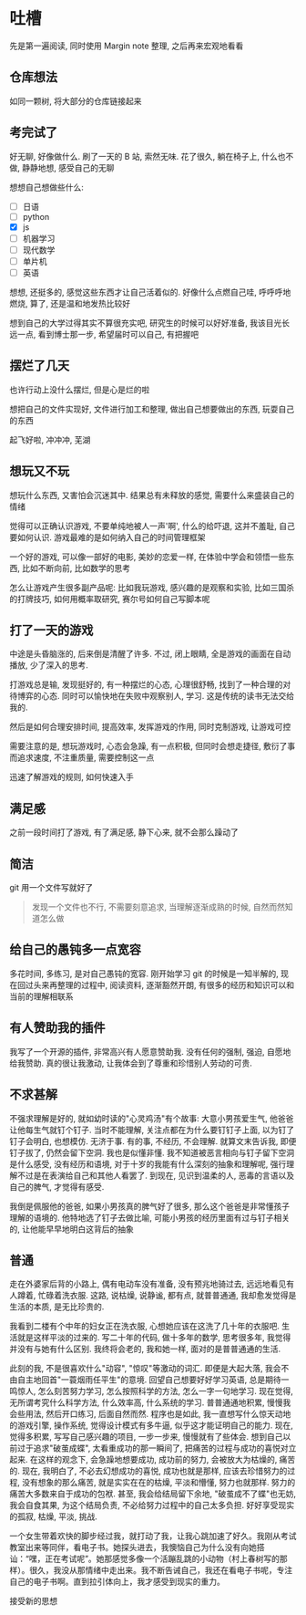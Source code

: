 # 吐槽

先是第一遍阅读, 同时使用 Margin note 整理, 之后再来宏观地看看

## 仓库想法

如同一颗树, 将大部分的仓库链接起来

## 考完试了

好无聊, 好像做什么. 刷了一天的 B 站, 索然无味. 花了很久, 躺在椅子上, 什么也不做, 静静地想, 感受自己的无聊

想想自己想做些什么:

- [ ] 日语
- [ ] python
- [x] js
- [ ] 机器学习
- [ ] 现代数学
- [ ] 单片机
- [ ] 英语

想想, 还挺多的, 感觉这些东西才让自己活着似的. 好像什么点燃自己哇, 呼呼呼地燃烧, 算了, 还是温和地发热比较好

想到自己的大学过得其实不算很充实吧, 研究生的时候可以好好准备, 我该目光长远一点, 看到博士那一步, 希望届时可以自己, 有把握吧

## 摆烂了几天

也许行动上没什么摆烂, 但是心是烂的啦

想把自己的文件实现好, 文件进行加工和整理, 做出自己想要做出的东西, 玩耍自己的东西

起飞好啦, 冲冲冲, 芜湖

## 想玩又不玩

想玩什么东西, 又害怕会沉迷其中. 结果总有未释放的感觉, 需要什么来盛装自己的情绪

觉得可以正确认识游戏, 不要单纯地被人一声'啊', 什么的给吓退, 这并不羞耻, 自己要如何认识. 游戏最难的是如何纳入自己的时间管理框架

一个好的游戏, 可以像一部好的电影, 美妙的恋爱一样, 在体验中学会和领悟一些东西, 比如不断向前, 比如数学的思考

怎么让游戏产生很多副产品呢: 比如我玩游戏, 感兴趣的是观察和实验, 比如三国杀的打牌技巧, 如何用概率取研究, 赛尔号如何自己写脚本呢

## 打了一天的游戏

中途是头昏脑涨的, 后来倒是清醒了许多. 不过, 闭上眼睛, 全是游戏的画面在自动播放, 少了深入的思考.

打游戏总是输, 发现挺好的, 有一种摆烂的心态, 心理很舒畅, 找到了一种合理的对待博弈的心态. 同时可以愉快地在失败中观察别人, 学习. 这是传统的读书无法交给我的.

然后是如何合理安排时间, 提高效率, 发挥游戏的作用, 同时克制游戏, 让游戏可控

需要注意的是, 想玩游戏时, 心态会急躁, 有一点积极, 但同时会想走捷径, 敷衍了事而追求速度, 不注重质量, 需要控制这一点

迅速了解游戏的规则, 如何快速入手

## 满足感

之前一段时间打了游戏, 有了满足感, 静下心来, 就不会那么躁动了

## 简洁

git 用一个文件写就好了

> 发现一个文件也不行, 不需要刻意追求, 当理解逐渐成熟的时候, 自然而然知道怎么做

## 给自己的愚钝多一点宽容

多花时间, 多练习, 是对自己愚钝的宽容. 刚开始学习 git 的时候是一知半解的, 现在回过头来再整理的过程中, 阅读资料, 逐渐豁然开朗, 有很多的经历和知识可以和当前的理解相联系

## 有人赞助我的插件

我写了一个开源的插件, 非常高兴有人愿意赞助我. 没有任何的强制, 强迫, 自愿地给我赞助. 真的很让我激动, 让我体会到了尊重和珍惜别人劳动的可贵.

## 不求甚解

不强求理解是好的, 就如幼时读的"心灵鸡汤"有个故事: 大意小男孩爱生气, 他爸爸让他每生气就钉个钉子. 当时不能理解, 关注点都在为什么要钉钉子上面, 以为钉了钉子会明白, 也想模仿. 无济于事. 有的事, 不经历, 不会理解. 就算文末告诉我, 即便钉子拔了, 仍然会留下空洞. 我也是似懂非懂. 我不知道被恶言相向与钉子留下空洞是什么感受, 没有经历和语境, 对于十岁的我能有什么深刻的抽象和理解呢, 强行理解不过是在表演给自己和其他人看罢了. 到现在, 见识到温柔的人, 恶毒的言语以及自己的脾气, 才觉得有感受.

我倒是佩服他的爸爸, 如果小男孩真的脾气好了很多, 那么这个爸爸是非常懂孩子理解的语境的. 他特地选了钉子去做比喻, 可能小男孩的经历里面有过与钉子相关的, 让他能早早地明白这背后的抽象

## 普通

走在外婆家后背的小路上, 偶有电动车没有准备, 没有预兆地骑过去, 远远地看见有人蹲着, 忙碌着洗衣服. 这路, 说枯燥, 说静谧, 都有点, 就普普通通, 我却愈发觉得是生活的本质, 是无比珍贵的.

我看到二楼有个中年的妇女正在洗衣服, 心想她应该在这洗了几十年的衣服吧. 生活就是这样平淡的过来的. 写二十年的代码, 做十多年的数学, 思考很多年, 我觉得并没有与她有什么区别. 我终将会老的, 我和她一样, 面对的是普普通通的生活.

此刻的我, 不是很喜欢什么"动容", "惊叹"等激动的词汇. 即便是大起大落, 我会不由自主地回首"一蓑烟雨任平生"的意境. 回望自己想要好好学习英语, 总是期待一鸣惊人, 怎么刻苦努力学习, 怎么按照科学的方法, 怎么一字一句地学习. 现在觉得, 无所谓考究什么科学方法, 什么效率高, 什么系统的学习. 普普通通地积累, 慢慢我会些用法, 然后开口练习, 后面自然而然. 程序也是如此, 我一直想写什么惊天动地的游戏引擎, 操作系统, 觉得设计模式有多牛逼, 似乎这才能证明自己的能力. 现在, 觉得多积累, 写写自己感兴趣的项目, 一步一步来, 慢慢就有了些体会. 想到自己以前过于追求"破茧成蝶", 太看重成功的那一瞬间了, 把痛苦的过程与成功的喜悦对立起来. 在这样的观念下, 会急躁地想要成功, 成功前的努力, 会被放大为枯燥的, 痛苦的. 现在, 我明白了, 不必去幻想成功的喜悦, 成功也就是那样, 应该去珍惜努力的过程, 没有想象的那么痛苦, 就是实实在在的枯燥, 平淡和懵懂, 努力也就那样. 努力的痛苦大多数来自于成功的包袱. 甚至, 我会给结局留下余地, "破茧成不了蝶"也无妨, 我会自食其果, 为这个结局负责, 不必给努力过程中的自己太多负担. 好好享受现实的孤寂, 枯燥, 平淡, 挑战.

一个女生带着欢快的脚步经过我，就打动了我，让我心跳加速了好久。我刚从考试教室出来等同伴，看电子书。她探头进去，我懊恼自己为什么没有向她搭讪：“嘿，正在考试呢”。她那感觉多像一个活蹦乱跳的小动物（村上春树写的那样）。很久，我没从那情绪中走出来。我不断告诫自己，我还在看电子书呢，专注自己的电子书啊。直到拉引体向上，我才感受到现实的重力。

接受新的思想